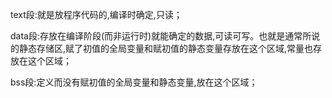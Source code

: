 text段:就是放程序代码的,编译时确定,只读；

data段:存放在编译阶段(而非运行时)就能确定的数据,可读可写。也就是通常所说的静态存储区,赋了初值的全局变量和赋初值的静态变量存放在这个区域,常量也存放在这个区域；

bss段:定义而没有赋初值的全局变量和静态变量,放在这个区域；